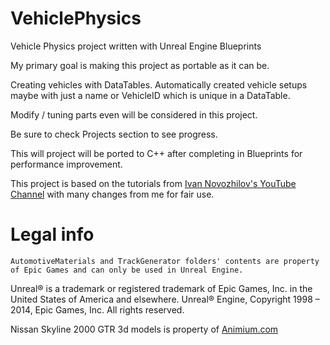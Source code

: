 # VehiclePhysics
Vehicle Physics project written with Unreal Engine Blueprints

My primary goal is making this project as portable as it can be.

Creating vehicles with DataTables. Automatically created vehicle setups maybe with just a name or VehicleID which is unique in a DataTable. 

Modify / tuning parts even will be considered in this project.

Be sure to check Projects section to see progress.

This will project will be ported to C++ after completing in Blueprints for performance improvement.

This project is based on the tutorials from <a href="https://www.youtube.com/channel/UC2iKJPXiC7vFyBsynfd_XNg/videos">Ivan Novozhilov's YouTube Channel</a> with many changes from me for fair use.

# Legal info
 	AutomotiveMaterials and TrackGenerator folders' contents are property of Epic Games and can only be used in Unreal Engine.

Unreal® is a trademark or registered trademark of Epic Games, Inc. in the United States of America and elsewhere. Unreal® Engine, Copyright 1998 – 2014, Epic Games, Inc. All rights reserved.

Nissan Skyline 2000 GTR 3d models is property of <a href="http://animium.com/2018/04/nissan-skyline-2000-gtr-3d-model">Animium.com</a>
